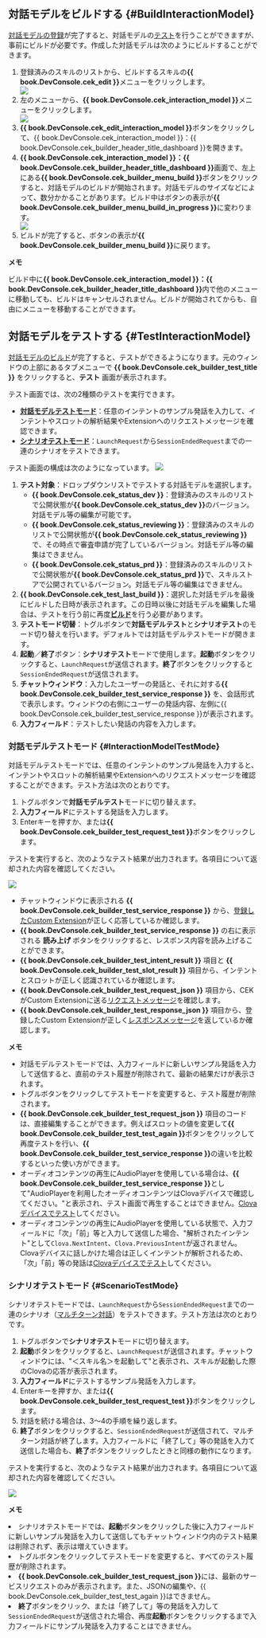 ## 対話モデルをビルドする {#BuildInteractionModel}

[対話モデルの登録](/DevConsole/Guides/CEK/Register_Extension.md#RegisterInteractionModel)が完了すると、対話モデルの[テスト](#TestInteractionModel)を行うことができますが、事前にビルドが必要です。作成した対話モデルは次のようにビルドすることができます。

<ol>
  <li>登録済みのスキルのリストから、ビルドするスキルの<strong>{{ book.DevConsole.cek_edit }}</strong>メニューをクリックします。</li>
  <img src="/DevConsole/Assets/Images/DevConsole-Analytics_Console_Home.png" />
  <li>左のメニューから、<strong>{{ book.DevConsole.cek_interaction_model }}</strong>メニューをクリックします。</li>
  <img src="/DevConsole/Assets/Images/DevConsole-Interaction_Model_Menu.png" />
  <li><strong>{{ book.DevConsole.cek_edit_interaction_model }}</strong>ボタンをクリックして、{{ book.DevConsole.cek_interaction_model }}：{{ book.DevConsole.cek_builder_header_title_dashboard }}を開きます。</li>
  <li><strong>{{ book.DevConsole.cek_interaction_model }}：{{ book.DevConsole.cek_builder_header_title_dashboard }}</strong>画面で、左上にある<strong>{{ book.DevConsole.cek_builder_menu_build }}</strong>ボタンをクリックすると、対話モデルのビルドが開始されます。対話モデルのサイズなどによって、数分かかることがあります。ビルド中はボタンの表示が<strong>{{ book.DevConsole.cek_builder_menu_build_in_progress }}</strong>に変わります。</li>
  <img src="/DevConsole/Assets/Images/DevConsole-Build_Interaction_Model.png" />
  <li>ビルドが完了すると、ボタンの表示が<strong>{{ book.DevConsole.cek_builder_menu_build }}</strong>に戻ります。</li>
</ol>

<div class="note">
  <p><strong>メモ</strong></p>
  <p>ビルド中に<strong>{{ book.DevConsole.cek_interaction_model }}：{{ book.DevConsole.cek_builder_header_title_dashboard }}</strong>内で他のメニューに移動しても、ビルドはキャンセルされません。ビルドが開始されてからも、自由にメニューを移動することができます。</p>
</div>

## 対話モデルをテストする {#TestInteractionModel}

[対話モデルのビルド](#BuildInteractionModel)が完了すると、テストができるようになります。元のウィンドウの上部にあるタブメニューで **{{ book.DevConsole.cek_builder_test_title }}** をクリックすると、**テスト** 画面が表示されます。

テスト画面では、次の2種類のテストを実行できます。

* **[対話モデルテストモード](#InteractionModelTestMode)**：任意のインテントのサンプル発話を入力して、インテントやスロットの解析結果やExtensionへのリクエストメッセージを確認できます。
* **[シナリオテストモード](#ScenarioTestMode)**：`LaunchRequest`から`SessionEndedRequest`までの一連のシナリオをテストできます。

テスト画面の構成は次のようになっています。
![](/DevConsole/Assets/Images/DevConsole-Test_Main.png)

<ol>
  <li><strong>テスト対象</strong>：ドロップダウンリストでテストする対話モデルを選択します。
    <ul>
      <li><strong>{{ book.DevConsole.cek_status_dev }}</strong>：登録済みのスキルのリストで公開状態が<strong>{{ book.DevConsole.cek_status_dev }}</strong>のバージョン。対話モデル等の編集が可能です。</li>
      <li><strong>{{ book.DevConsole.cek_status_reviewing }}</strong>：登録済みのスキルのリストで公開状態が<strong>{{ book.DevConsole.cek_status_reviewing }}</strong>で、その時点で審査申請が完了しているバージョン。対話モデル等の編集はできません。</li>
      <li><strong>{{ book.DevConsole.cek_status_prd }}</strong>：登録済みのスキルのリストで公開状態が<strong>{{ book.DevConsole.cek_status_prd }}</strong>で、スキルストアで公開されているバージョン。対話モデル等の編集はできません。</li>
    </ul>
  <li><strong>{{ book.DevConsole.cek_test_last_build }}</strong>：選択した対話モデルを最後にビルドした日時が表示されます。この日時以後に対話モデルを編集した場合は、テストを行う前に再度<a href="#BuildInteractionModel"><strong>ビルド</strong></a>を行う必要があります。</li>
  <li><strong>テストモード切替</strong>：トグルボタンで<strong>対話モデルテスト</strong>と<strong>シナリオテスト</strong>のモード切り替えを行います。デフォルトでは対話モデルテストモードが開きます。</li>
  <li><strong>起動</strong>／<strong>終了</strong>ボタン：<strong>シナリオテスト</strong>モードで使用します。<strong>起動</strong>ボタンをクリックすると、<code>LaunchRequest</code>が送信されます。<strong>終了</strong>ボタンをクリックすると<code>SessionEndedRequest</code>が送信されます。</li>
  <li><strong>チャットウィンドウ</strong>：入力したユーザーの発話と、それに対する<strong>{{ book.DevConsole.cek_builder_test_service_response }}</strong> を、会話形式で表示します。ウィンドウの右側にユーザーの発話内容、左側に{{ book.DevConsole.cek_builder_test_service_response }}が表示されます。</li>
  <li><strong>入力フィールド</strong>：テストしたい発話の内容を入力します。</li>
</ol>

### 対話モデルテストモード {#InteractionModelTestMode}

対話モデルテストモードでは、任意のインテントのサンプル発話を入力すると、インテントやスロットの解析結果やExtensionへのリクエストメッセージを確認することができます。テスト方法は次のとおりです。
<ol>
  <li>トグルボタンで<strong>対話モデルテスト</strong>モードに切り替えます。</li>
  <li><strong>入力フィールド</strong>にテストする発話を入力します。</li>
  <li>Enterキーを押すか、または<strong>{{ book.DevConsole.cek_builder_test_request_test }}</strong>ボタンをクリックします。</li>
</ol>

テストを実行すると、次のようなテスト結果が出力されます。各項目について返却された内容を確認してください。  

![](/DevConsole/Assets/Images/DevConsole-Test_Interaction_Model_Mode.png)

* チャットウィンドウに表示される **{{ book.DevConsole.cek_builder_test_service_response }}** から、[登録したCustom Extension](/DevConsole/Guides/CEK/Register_Extension.md)が正しく応答しているか確認します。
* **{{ book.DevConsole.cek_builder_test_service_response }}** の右に表示される **読み上げ** ボタンをクリックすると、レスポンス内容を読み上げることができます。
* **{{ book.DevConsole.cek_builder_test_intent_result }}** 項目と **{{ book.DevConsole.cek_builder_test_slot_result }}** 項目から、インテントとスロットが正しく認識されているか確認します。
* **{{ book.DevConsole.cek_builder_test_request_json }}** 項目から、CEKがCustom Extensionに送る[リクエストメッセージ](/CEK/References/CEK_API.md#CustomExtRequestMessage)を確認します。
* **{{ book.DevConsole.cek_builder_test_response_json }}** 項目から、登録したCustom Extensionが正しく[レスポンスメッセージ](/CEK/References/CEK_API.md#CustomExtResponseMessage)を返しているか確認します。

<div class="note">
  <p><strong>メモ</strong></p>
  <p>
    <ul>
      <li>対話モデルテストモードでは、入力フィールドに新しいサンプル発話を入力して送信すると、直前のテスト履歴が削除されて、最新の結果だけが表示されます。</li>
      <li>トグルボタンをクリックしてテストモードを変更すると、テスト履歴が削除されます。</li>
      <li><strong>{{ book.DevConsole.cek_builder_test_request_json }}</strong> 項目のコードは、直接編集することができます。例えばスロットの値を変更して<strong>{{ book.DevConsole.cek_builder_test_test_again }}</strong>ボタンをクリックして再度テストを行い、<strong>{{ book.DevConsole.cek_builder_test_service_response }}</strong>の違いを比較するといった使い方ができます。</li>
      <li>オーディオコンテンツの再生にAudioPlayerを使用している場合は、<strong>{{ book.DevConsole.cek_builder_test_service_response }}</strong>として"AudioPlayerを利用したオーディオコンテンツはClovaデバイスで確認してください。"と表示され、テスト画面で再生することはできません。<a href="#DeviceTest">Clovaデバイスでテスト</a>してください。</li>
      <li>オーディオコンテンツの再生にAudioPlayerを使用している状態で、入力フィールドに「次」「前」等と入力して送信した場合、"解析されたインテント"として<code>Clova.NextIntent</code>、<code>Clova.PreviousIntent</code>が返されません。Clovaデバイスに話しかけた場合は正しくインテントが解析されるため、「次」「前」等の発話は<a href="#DeviceTest">Clovaデバイスでテスト</a>してください。</li>
    </ul>
  </p>
</div>

### シナリオテストモード {#ScenarioTestMode}

シナリオテストモードでは、`LaunchRequest`から`SessionEndedRequest`までの一連のシナリオ（[マルチターン対話](/CEK/Guides/Build_Custom_Extension.md#DoMultiturnDialog)）をテストできます。テスト方法は次のとおりです。

<ol>
  <li>トグルボタンで<strong>シナリオテスト</strong>モードに切り替えます。</li>
  <li><strong>起動</strong>ボタンをクリックすると、<code>LaunchRequest</code>が送信されます。チャットウィンドウには、"＜スキル名＞を起動して"と表示され、スキルが起動した際のClovaの応答が表示されます。</li>
  <li><strong>入力フィールド</strong>にテストするサンプル発話を入力します。</li>
  <li>Enterキーを押すか、または<strong>{{ book.DevConsole.cek_builder_test_request_test }}</strong>ボタンをクリックします。</li>
  <li>対話を続ける場合は、3～4の手順を繰り返します。</li>
  <li><strong>終了</strong>ボタンをクリックすると、<code>SessionEndedRequest</code>が送信されて、マルチターン対話が終了します。入力フィールドに「終了して」等の発話を入力て送信した場合も、<strong>終了</strong>ボタンをクリックしたときと同様の動作になります。</li>
</ol>

テストを実行すると、次のようなテスト結果が出力されます。各項目について返却された内容を確認してください。  

![](/DevConsole/Assets/Images/DevConsole-Test_Scenario_Test_Mode.png)

<div class="note">
  <p><strong>メモ</strong></p>
  <p>
    <li>シナリオテストモードでは、<strong>起動</strong>ボタンをクリックした後に入力フィールドに新しいサンプル発話を入力して送信してもチャットウィンドウ内のテスト結果は削除されず、表示は増えていきます。</li>
    <li>トグルボタンをクリックしてテストモードを変更すると、すべてのテスト履歴が削除されます。</li>
    <li><strong>{{ book.DevConsole.cek_builder_test_request_json }}</strong>には、最新のサービスリクエストのみが表示されます。また、JSONの編集や、{{ book.DevConsole.cek_builder_test_test_again }}はできません。</li>
    <li><strong>終了</strong>ボタンをクリック、または「終了して」等の発話を入力して<code>SessionEndedRequest</code>が送信された場合、再度<strong>起動</strong>ボタンをクリックするまで入力フィールドにサンプル発話を入力することはできません。</li>
  </p>
</div>
